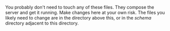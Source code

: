 You probably don't need to touch any of these files. They compose the server and get it running. Make changes here at your own risk. The files you likely need to change are in the directory above this, or in the _schema_ directory adjacent to this directory.